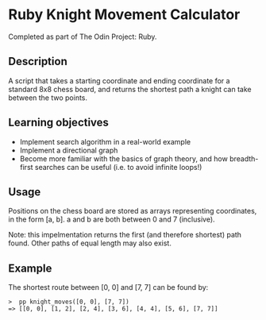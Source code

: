 # Ruby Knight Movement Calculator

Completed as part of The Odin Project: Ruby.

## Description

A script that takes a starting coordinate and ending coordinate for a standard 8x8 chess board, and returns the shortest path a knight can take between the two points.

## Learning objectives

- Implement search algorithm in a real-world example
- Implement a directional graph
- Become more familiar with the basics of graph theory, and how breadth-first searches can be useful (i.e. to avoid infinite loops!)

## Usage

Positions on the chess board are stored as arrays representing coordinates, in the form [a, b]. a and b are both between 0 and 7 (inclusive).

Note: this impelmentation returns the first (and therefore shortest) path found. Other paths of equal length may also exist.

## Example

The shortest route between [0, 0] and [7, 7] can be found by:

```
>  pp knight_moves([0, 0], [7, 7])
=> [[0, 0], [1, 2], [2, 4], [3, 6], [4, 4], [5, 6], [7, 7]]
```